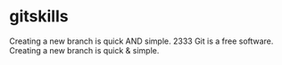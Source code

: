 # gitskills
Creating a new branch is quick AND simple.
2333
Git is a free software.
Creating a new branch is quick & simple.